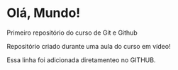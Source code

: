 # Olá, Mundo!
 Primeiro repositório do curso de Git e Github

 Repositório criado durante uma aula do curso em vídeo!

 Essa linha foi adicionada diretamenteo no GITHUB.
